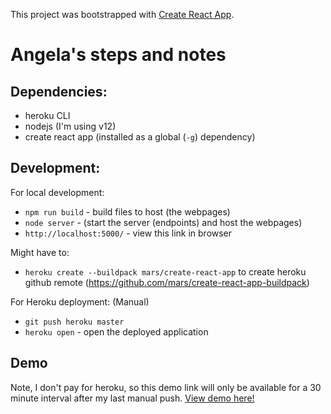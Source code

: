 This project was bootstrapped with [Create React App](https://github.com/facebook/create-react-app).

# Angela's steps and notes
## Dependencies:
 - heroku CLI
 - nodejs (I'm using v12)
 - create react app (installed as a global (`-g`) dependency)

## Development:
For local development:
- `npm run build` - build files to host (the webpages)
- `node server` - (start the server (endpoints) and host the webpages)
- `http://localhost:5000/` - view this link in browser

Might have to:
- `heroku create --buildpack mars/create-react-app` to create heroku github remote (https://github.com/mars/create-react-app-buildpack)

For Heroku deployment: (Manual)
- `git push heroku master`
- `heroku open` - open the deployed application

## Demo
Note, I don't pay for heroku, so this demo link will only be available for a 30 minute interval after my last manual push.
[View demo here!](https://polar-brushlands-76256.herokuapp.com/)
